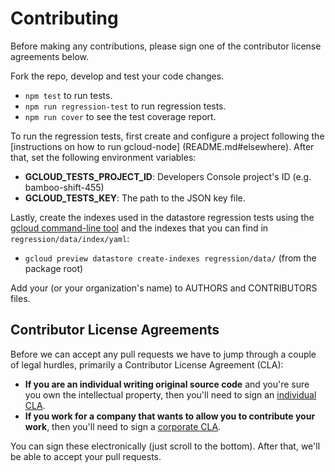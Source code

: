 # Contributing

Before making any contributions, please sign one of the contributor license agreements below.

Fork the repo, develop and test your code changes.

* `npm test` to run tests.
* `npm run regression-test` to run regression tests.
* `npm run cover` to see the test coverage report.

To run the regression tests, first create and configure a project following the [instructions on how to run gcloud-node]
(README.md#elsewhere).
After that, set the following environment variables:

- **GCLOUD_TESTS_PROJECT_ID**: Developers Console project's ID (e.g. bamboo-shift-455)
- **GCLOUD_TESTS_KEY**: The path to the JSON key file.

Lastly, create the indexes used in the datastore regression tests using the [gcloud command-line tool](https://developers.google.com/cloud/sdk/gcloud/) and the indexes that you can find in `regression/data/index/yaml`:

* `gcloud preview datastore create-indexes regression/data/` (from the package root) 

Add your (or your organization's name) to AUTHORS and
CONTRIBUTORS files.

## Contributor License Agreements

Before we can accept any pull requests
we have to jump through a couple of legal hurdles,
primarily a Contributor License Agreement (CLA):

- **If you are an individual writing original source code**
  and you're sure you own the intellectual property,
  then you'll need to sign an [individual CLA](http://code.google.com/legal/individual-cla-v1.0.html).
- **If you work for a company that wants to allow you to contribute your work**,
  then you'll need to sign a [corporate CLA](http://code.google.com/legal/corporate-cla-v1.0.html).

You can sign these electronically (just scroll to the bottom).
After that, we'll be able to accept your pull requests.
